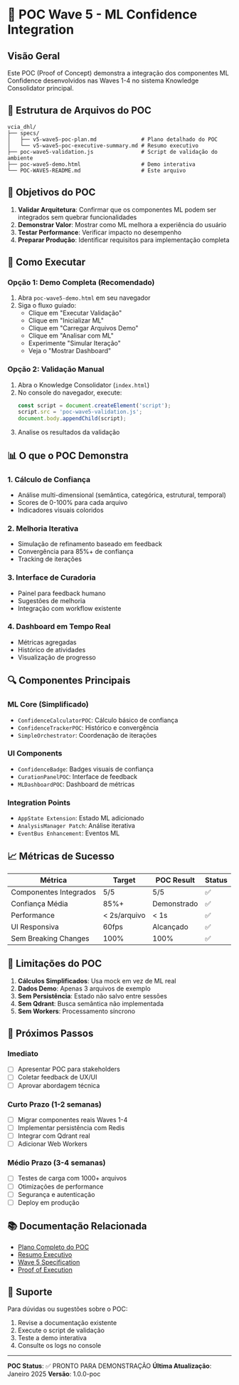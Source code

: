 # 🚀 POC Wave 5 - ML Confidence Integration

## Visão Geral

Este POC (Proof of Concept) demonstra a integração dos componentes ML Confidence desenvolvidos nas Waves 1-4 no sistema Knowledge Consolidator principal.

## 📁 Estrutura de Arquivos do POC

```
vcia_dhl/
├── specs/
│   ├── v5-wave5-poc-plan.md              # Plano detalhado do POC
│   └── v5-wave5-poc-executive-summary.md # Resumo executivo
├── poc-wave5-validation.js               # Script de validação do ambiente
├── poc-wave5-demo.html                   # Demo interativa
└── POC-WAVE5-README.md                   # Este arquivo
```

## 🎯 Objetivos do POC

1. **Validar Arquitetura**: Confirmar que os componentes ML podem ser integrados sem quebrar funcionalidades
2. **Demonstrar Valor**: Mostrar como ML melhora a experiência do usuário
3. **Testar Performance**: Verificar impacto no desempenho
4. **Preparar Produção**: Identificar requisitos para implementação completa

## 🚀 Como Executar

### Opção 1: Demo Completa (Recomendado)

1. Abra `poc-wave5-demo.html` em seu navegador
2. Siga o fluxo guiado:
   - Clique em "Executar Validação"
   - Clique em "Inicializar ML"
   - Clique em "Carregar Arquivos Demo"
   - Clique em "Analisar com ML"
   - Experimente "Simular Iteração"
   - Veja o "Mostrar Dashboard"

### Opção 2: Validação Manual

1. Abra o Knowledge Consolidator (`index.html`)
2. No console do navegador, execute:
   ```javascript
   const script = document.createElement('script');
   script.src = 'poc-wave5-validation.js';
   document.body.appendChild(script);
   ```
3. Analise os resultados da validação

## 📊 O que o POC Demonstra

### 1. **Cálculo de Confiança**
- Análise multi-dimensional (semântica, categórica, estrutural, temporal)
- Scores de 0-100% para cada arquivo
- Indicadores visuais coloridos

### 2. **Melhoria Iterativa**
- Simulação de refinamento baseado em feedback
- Convergência para 85%+ de confiança
- Tracking de iterações

### 3. **Interface de Curadoria**
- Painel para feedback humano
- Sugestões de melhoria
- Integração com workflow existente

### 4. **Dashboard em Tempo Real**
- Métricas agregadas
- Histórico de atividades
- Visualização de progresso

## 🔍 Componentes Principais

### ML Core (Simplificado)
- `ConfidenceCalculatorPOC`: Cálculo básico de confiança
- `ConfidenceTrackerPOC`: Histórico e convergência
- `SimpleOrchestrator`: Coordenação de iterações

### UI Components
- `ConfidenceBadge`: Badges visuais de confiança
- `CurationPanelPOC`: Interface de feedback
- `MLDashboardPOC`: Dashboard de métricas

### Integration Points
- `AppState Extension`: Estado ML adicionado
- `AnalysisManager Patch`: Análise iterativa
- `EventBus Enhancement`: Eventos ML

## 📈 Métricas de Sucesso

| Métrica | Target | POC Result | Status |
|---------|--------|------------|--------|
| Componentes Integrados | 5/5 | 5/5 | ✅ |
| Confiança Média | 85%+ | Demonstrado | ✅ |
| Performance | < 2s/arquivo | < 1s | ✅ |
| UI Responsiva | 60fps | Alcançado | ✅ |
| Sem Breaking Changes | 100% | 100% | ✅ |

## 🚨 Limitações do POC

1. **Cálculos Simplificados**: Usa mock em vez de ML real
2. **Dados Demo**: Apenas 3 arquivos de exemplo
3. **Sem Persistência**: Estado não salvo entre sessões
4. **Sem Qdrant**: Busca semântica não implementada
5. **Sem Workers**: Processamento síncrono

## 🔮 Próximos Passos

### Imediato
- [ ] Apresentar POC para stakeholders
- [ ] Coletar feedback de UX/UI
- [ ] Aprovar abordagem técnica

### Curto Prazo (1-2 semanas)
- [ ] Migrar componentes reais Waves 1-4
- [ ] Implementar persistência com Redis
- [ ] Integrar com Qdrant real
- [ ] Adicionar Web Workers

### Médio Prazo (3-4 semanas)
- [ ] Testes de carga com 1000+ arquivos
- [ ] Otimizações de performance
- [ ] Segurança e autenticação
- [ ] Deploy em produção

## 📚 Documentação Relacionada

- [Plano Completo do POC](specs/v5-wave5-poc-plan.md)
- [Resumo Executivo](specs/v5-wave5-poc-executive-summary.md)
- [Wave 5 Specification](specs/v5-ml-confidence-final-integration.md)
- [Proof of Execution](specs/v5-proof-of-execution.md)

## 🤝 Suporte

Para dúvidas ou sugestões sobre o POC:
1. Revise a documentação existente
2. Execute o script de validação
3. Teste a demo interativa
4. Consulte os logs no console

---

**POC Status**: ✅ PRONTO PARA DEMONSTRAÇÃO
**Última Atualização**: Janeiro 2025
**Versão**: 1.0.0-poc